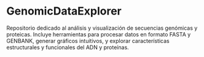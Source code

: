 # GenomicDataExplorer
Repositorio dedicado al análisis y visualización de secuencias genómicas y proteicas. Incluye herramientas para procesar datos en formato FASTA y GENBANK, generar gráficos intuitivos, y explorar características estructurales y funcionales del ADN y proteínas.
